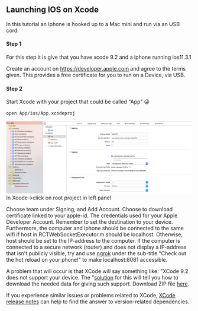 ## Launching IOS on Xcode
In this tutorial an Iphone is hooked up to a Mac mini and run via an USB cord.
#### Step 1
For this step it is give that you have xcode 9.2 and a iphone running ios11.3.1

Create an account on https://developer.apple.com and agree to the terms given.
This provides a free certificate for you to run on a Device, via USB.

#### Step 2
Start Xcode with your project that could be called "App" :stuck_out_tongue_winking_eye:
```
open App/ios/App.xcodeproj
```

![Screenshot of XCode environment](../images/img1.png?raw=true "Title")
In Xcode->click on root project in left panel

Choose team under Signing, and Add Account. Choose to download certificate linked to your apple-id. The credentials used for your Apple Developer Account. Remember to set the destination to your device. Furthermore, the computer and iphone should be connected to the same wifi if host in RCTWebSocketExecutor.m should be localhost. Otherwise, host should be set to the IP-address to the computer. If the computer is connected to a secure network (router) and does not display a IP-address that isn't publicly visible, try and use [ngrok](http://blog.theodo.fr/2017/11/preact-progressive-web-app-webpack-material-design-web-apis/#Check_out_the_hot_reload_on_your_phone_117) under the sub-title "Check out the hot reload on your phone!" to make localhost:8081 accessible.
 
A problem that will occur is that XCode will say something like: "XCode 9.2 does not support your device. The "[solution](https://stackoverflow.com/questions/49720178/xcode-not-supported-for-ios-11-3-by-xcode-9-2-needed-9-3?utm_medium=organic&utm_source=google_rich_qa&utm_campaign=google_rich_qa) for this will tell you how to download the needed data for giving such support. Download ZIP file [here](https://github.com/filsv/iPhoneOSDeviceSupport).

If you experience similar issues or problems related to XCode, 
[XCode release notes](https://developer.apple.com/library/content/releasenotes/DeveloperTools/RN-Xcode/Chapters/Introduction.html#//apple_ref/doc/uid/TP40001051) can help to find the answer to version-related dependencies. 
